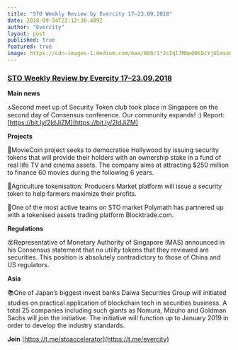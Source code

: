 ```yaml
---
title: "STO Weekly Review by Evercity 17–23.09.2018"
date: 2018-09-24T22:12:36.489Z
author: "Evercity"
layout: post
published: true
featured: true
image: https://cdn-images-1.medium.com/max/800/1*2cIql7MbeQBtDcYjUlmsog.png
---
```


### [STO Weekly Review by Evercity 17–23.09.2018](https://medium.com/evercity-blog/sto-weekly-review-by-evercity-03-09-09-2018-d3d5740e403a?source=collection_detail----15f6543a3084-----2---------------------)


**Main news**

🔝Second meet up of Security Token club took place in Singapore on the second day of Consensus conference. Our community expands! :) Report: [https://bit.ly/2IdJiZM](https://bit.ly/2IdJiZM)

**Projects**

🎥MovieCoin project seeks to democratise Hollywood by issuing security tokens that will provide their holders with an ownership stake in a fund of real life TV and cinema assets. The company aims at attracting $250 million to finance 60 movies during the following 6 years.

🥗Agriculture tokenisation: Producers Market platform will issue a security token to help farmers maximize their profits.

🤝One of the most active teams on STO market Polymath has partnered up with a tokenised assets trading platform Blocktrade.com.

**Regulations**

😵Representative of Monetary Authority of Singapore (MAS) announced in his Consensus statement that no utility tokens that they reviewed are securities. This position is absolutely contradictory to those of China and US regulators.

**Asia**

📚One of Japan’s biggest invest banks Daiwa Securities Group will initiated studies on practical application of blockchain tech in securities business. A total 25 companies including such giants as Nomura, Mizuho and Goldman Sachs will join the initiative. The initiative will function up to January 2019 in order to develop the industry standards.

**Join** [https://t.me/stoaccelerator](https://t.me/evercity)
